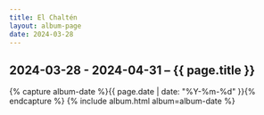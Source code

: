 ```yaml
---
title: El Chaltén
layout: album-page
date: 2024-03-28
---
```

## 2024-03-28 - 2024-04-31 – {{ page.title }}
{% capture album-date %}{{ page.date | date: "%Y-%m-%d" }}{% endcapture %}
{% include album.html album=album-date %}